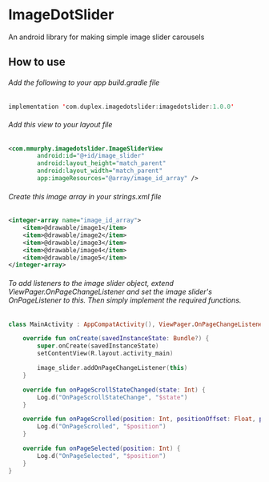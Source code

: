 # ImageDotSlider
An android library for making simple image slider carousels


## How to use
###### Add the following to your app build.gradle file
```kotlin
implementation 'com.duplex.imagedotslider:imagedotslider:1.0.0'
```

###### Add this view to your layout file
```xml
<com.mmurphy.imagedotslider.ImageSliderView
        android:id="@+id/image_slider"
        android:layout_height="match_parent"
        android:layout_width="match_parent"
        app:imageResources="@array/image_id_array" />
```

###### Create this image array in your strings.xml file
```xml
<integer-array name="image_id_array">
    <item>@drawable/image1</item>
    <item>@drawable/image2</item>
    <item>@drawable/image3</item>
    <item>@drawable/image4</item>
    <item>@drawable/image5</item>
</integer-array>
```

###### To add listeners to the image slider object, extend ViewPager.OnPageChangeListener and set the image slider's OnPageListener to this. Then simply implement the required functions.
```kotlin
class MainActivity : AppCompatActivity(), ViewPager.OnPageChangeListener {

    override fun onCreate(savedInstanceState: Bundle?) {
        super.onCreate(savedInstanceState)
        setContentView(R.layout.activity_main)

        image_slider.addOnPageChangeListener(this)
    }

    override fun onPageScrollStateChanged(state: Int) {
        Log.d("OnPageScrollStateChange", "$state")
    }

    override fun onPageScrolled(position: Int, positionOffset: Float, positionOffsetPixels: Int) {
        Log.d("OnPageScrolled", "$position")
    }

    override fun onPageSelected(position: Int) {
        Log.d("OnPageSelected", "$position")
    }
}
```
